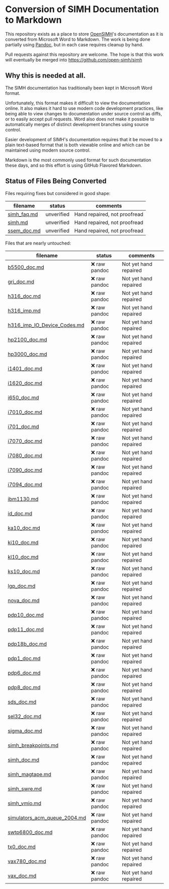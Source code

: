 # Conversion of SIMH Documentation to Markdown

This repository exists as a place to store
[OpenSIMH](https://opensimh.org)'s documentation as it is converted
from Microsoft Word to Markdown. The work is being done partially
using [Pandoc](https://pandoc.org), but in each case requires cleanup
by hand.

Pull requests against this repository are welcome. The hope is that
this work will eventually be merged into
https://github.com/open-simh/simh

## Why this is needed at all.

The SIMH documentation has traditionally been kept in Microsoft Word
format.

Unfortunately, this format makes it difficult to view the
documentation online. It also makes it hard to use modern code
development practices, like being able to view changes to
documentation under source control as diffs, or to easily accept pull
requests. Word also does not make it possible to automatically merges
of distinct development branches using source control.

Easier development of SIMH's documentation requires that it be moved
to a plain text-based format that is both viewable online and which
can be maintained using modern source control.

Markdown is the most commonly used format for such documentation these
days, and so this effort is using GitHub Flavored Markdown.

## Status of Files Being Converted

Files requiring fixes but considered in good shape:

| filename                        | status     | comments                     |
|---------------------------------|------------|------------------------------|
| [simh_faq.md](docs/simh_faq.md) | unverified | Hand repaired, not proofread |
| [simh.md](docs/simh.md)         | unverified | Hand repaired, not proofread |
| [ssem_doc.md](docs/ssem_doc.md) | unverified | Hand repaired, not proofread |


Files that are nearly untouched:


| filename                         | status      | comments              |
| -------------------------------- | ----------- | --------------------- |
| [b5500_doc.md](docs/b5500_doc.md) | ❌ raw pandoc | Not yet hand repaired |
| [gri_doc.md](docs/gri_doc.md) | ❌ raw pandoc | Not yet hand repaired |
| [h316_doc.md](docs/h316_doc.md) | ❌ raw pandoc | Not yet hand repaired |
| [h316_imp.md](docs/h316_imp.md) | ❌ raw pandoc | Not yet hand repaired |
| [h316_imp_IO_Device_Codes.md](docs/h316_imp_IO_Device_Codes.md) | ❌ raw pandoc | Not yet hand repaired |
| [hp2100_doc.md](docs/hp2100_doc.md) | ❌ raw pandoc | Not yet hand repaired |
| [hp3000_doc.md](docs/hp3000_doc.md) | ❌ raw pandoc | Not yet hand repaired |
| [i1401_doc.md](docs/i1401_doc.md) | ❌ raw pandoc | Not yet hand repaired |
| [i1620_doc.md](docs/i1620_doc.md) | ❌ raw pandoc | Not yet hand repaired |
| [i650_doc.md](docs/i650_doc.md) | ❌ raw pandoc | Not yet hand repaired |
| [i7010_doc.md](docs/i7010_doc.md) | ❌ raw pandoc | Not yet hand repaired |
| [i701_doc.md](docs/i701_doc.md) | ❌ raw pandoc | Not yet hand repaired |
| [i7070_doc.md](docs/i7070_doc.md) | ❌ raw pandoc | Not yet hand repaired |
| [i7080_doc.md](docs/i7080_doc.md) | ❌ raw pandoc | Not yet hand repaired |
| [i7090_doc.md](docs/i7090_doc.md) | ❌ raw pandoc | Not yet hand repaired |
| [i7094_doc.md](docs/i7094_doc.md) | ❌ raw pandoc | Not yet hand repaired |
| [ibm1130.md](docs/ibm1130.md) | ❌ raw pandoc | Not yet hand repaired |
| [id_doc.md](docs/id_doc.md) | ❌ raw pandoc | Not yet hand repaired |
| [ka10_doc.md](docs/ka10_doc.md) | ❌ raw pandoc | Not yet hand repaired |
| [ki10_doc.md](docs/ki10_doc.md) | ❌ raw pandoc | Not yet hand repaired |
| [kl10_doc.md](docs/kl10_doc.md) | ❌ raw pandoc | Not yet hand repaired |
| [ks10_doc.md](docs/ks10_doc.md) | ❌ raw pandoc | Not yet hand repaired |
| [lgp_doc.md](docs/lgp_doc.md) | ❌ raw pandoc | Not yet hand repaired |
| [nova_doc.md](docs/nova_doc.md) | ❌ raw pandoc | Not yet hand repaired |
| [pdp10_doc.md](docs/pdp10_doc.md) | ❌ raw pandoc | Not yet hand repaired |
| [pdp11_doc.md](docs/pdp11_doc.md) | ❌ raw pandoc | Not yet hand repaired |
| [pdp18b_doc.md](docs/pdp18b_doc.md) | ❌ raw pandoc | Not yet hand repaired |
| [pdp1_doc.md](docs/pdp1_doc.md) | ❌ raw pandoc | Not yet hand repaired |
| [pdp6_doc.md](docs/pdp6_doc.md) | ❌ raw pandoc | Not yet hand repaired |
| [pdp8_doc.md](docs/pdp8_doc.md) | ❌ raw pandoc | Not yet hand repaired |
| [sds_doc.md](docs/sds_doc.md) | ❌ raw pandoc | Not yet hand repaired |
| [sel32_doc.md](docs/sel32_doc.md) | ❌ raw pandoc | Not yet hand repaired |
| [sigma_doc.md](docs/sigma_doc.md) | ❌ raw pandoc | Not yet hand repaired |
| [simh_breakpoints.md](docs/simh_breakpoints.md) | ❌ raw pandoc | Not yet hand repaired |
| [simh_doc.md](docs/simh_doc.md) | ❌ raw pandoc | Not yet hand repaired |
| [simh_magtape.md](docs/simh_magtape.md) | ❌ raw pandoc | Not yet hand repaired |
| [simh_swre.md](docs/simh_swre.md) | ❌ raw pandoc | Not yet hand repaired |
| [simh_vmio.md](docs/simh_vmio.md) | ❌ raw pandoc | Not yet hand repaired |
| [simulators_acm_queue_2004.md](docs/simulators_acm_queue_2004.md) | ❌ raw pandoc | Not yet hand repaired |
| [swtp6800_doc.md](docs/swtp6800_doc.md) | ❌ raw pandoc | Not yet hand repaired |
| [tx0_doc.md](docs/tx0_doc.md) | ❌ raw pandoc | Not yet hand repaired |
| [vax780_doc.md](docs/vax780_doc.md) | ❌ raw pandoc | Not yet hand repaired |
| [vax_doc.md](docs/vax_doc.md) | ❌ raw pandoc | Not yet hand repaired |
